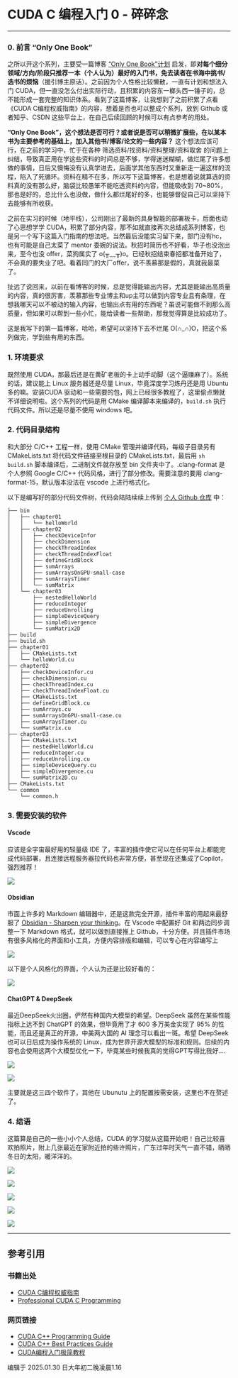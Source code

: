 # CUDA C 编程入门 0 - 碎碎念

---

### 0. 前言 “Only One Book”

之所以开这个系列，主要受一篇博客 [“Only One Book”计划](https://zhuanlan.zhihu.com/p/542488093) 启发，即**对每个细分领域/方向/阶段只推荐一本（个人认为）最好的入门书，免去读者在书海中挑书/选书的烦恼**（援引博主原话）。之前因为个人性格比较懒散，一直有计划和想法入门 CUDA，但一直没怎么付出实际行动，且积累的内容东一榔头西一锤子的，总不能形成一套完整的知识体系。看到了这篇博客，让我想到了之前积累了点看 《CUDA C编程权威指南》的内容，想着是否也可以整成个系列，放到 Github 或者知乎、CSDN 这些平台上，在自己后续回顾的时候可以有点参考的用处。

**“Only One Book”，这个想法是否可行？或者说是否可以稍微扩展些，在以某本书为主要参考的基础上，加入其他书/博客/论文的一些内容？** 这个想法应该可行，在之前的学习中，忙于在各种 筛选资料/找资料/资料整理/资料取舍 的问题上纠结，导致真正用在学这些资料的时间总是不够，学得迷迷糊糊，做烂尾了许多想做的事情，日后又懊悔没有认真学进去，后面学其他东西时又重新走一遍这样的流程，陷入了死循环。资料在精不在多，所以写下这篇博客，也是想着说就算选的资料真的没有那么好，脑袋比较愚笨不能吃透资料的内容，但能吸收到 70~80%，那也是好的，总比什么也没做，做什么都烂尾好的多，也能够督促自己可以坚持下去能够有所收获。

之前在实习的时候（地平线），公司刚出了最新的具身智能的部署板卡，后面也动了心思想学学 CUDA，积累了部分内容，那不如就直接再次总结成系列博客，也是另一个写下这篇入门指南的想法吧。当然最后没能实习留下来，部门没有hc，也有可能是自己太菜了 mentor 委婉的说法。秋招时简历也不好看，华子也没泡出来，至今也没 offer，菜狗属实了 o(╥﹏╥)o。已经秋招结束春招都准备开始了，不会真的要失业了吧。看着同门的大厂offer，说不羡慕那是假的，真就我最菜了。

扯远了说回来，以前在看博客的时候，总是觉得能输出内容，尤其是能输出高质量的内容，真的很厉害，羡慕那些专业博主和up主可以做到内容专业且有条理，在想我哪天可以不被动的输入内容，也输出点有用的东西呢？虽说可能做不到那么高质量，但如果可以帮到一些小忙，能给读者一些帮助，那我觉得算是比较成功了。

这是我写下的第一篇博客，哈哈，希望可以坚持下去不烂尾 O(∩_∩)O，把这个系列做完，学到些有用的东西。

### 1. 环境要求

既然使用 CUDA，那最后还是在黄矿老板的卡上动手动脚（这个逼赚麻了）。系统的话，建议能上 Linux 服务器还是尽量 Linux，毕竟深度学习炼丹还是用 Ubuntu 多的嘛。安装CUDA 驱动和一些需要的包，网上已经很多教程了，这里偷点懒就不详细说明啦。这个系列的代码是用 CMake 编译脚本来编译的，`build.sh` 执行代码文件。所以还是尽量不使用 windows 吧。

### 2. 代码目录结构

和大部分 C/C++ 工程一样，使用 CMake 管理并编译代码，每级子目录另有 CMakeLists.txt 将代码文件链接至根目录的 CMakeLists.txt，最后用 `sh build.sh` 脚本编译后，二进制文件就存放至 bin 文件夹中了。.clang-format 是个人参照 Google C/C++ 代码风格，进行了部分修改。需要注意的要用 clang-format-15，默认版本没法在 vscode 上进行格式化。

以下是编写好的部分代码文件树，代码会陆陆续续上传到 [个人 Github 仓库](https://github.com/Bartonzany/EdgeComputingCV/tree/main/docs/02%20-%20OnlyOneBook/Professional%20CUDA%20C%20Programming) 中：

```shell
├── bin
│   ├── chapter01
│   │   └── helloWorld
│   ├── chapter02
│   │   ├── checkDeviceInfor
│   │   ├── checkDimension
│   │   ├── checkThreadIndex
│   │   ├── checkThreadIndexFloat
│   │   ├── defineGridBlock
│   │   ├── sumArrays
│   │   ├── sumArraysOnGPU-small-case
│   │   ├── sumArraysTimer
│   │   └── sumMatrix
│   └── chapter03
│       ├── nestedHelloWorld
│       ├── reduceInteger
│       ├── reduceUnrolling
│       ├── simpleDeviceQuery
│       ├── simpleDivergence
│       └── sumMatrix2D
├── build
├── build.sh
├── chapter01
│   ├── CMakeLists.txt
│   └── helloWorld.cu
├── chapter02
│   ├── checkDeviceInfor.cu
│   ├── checkDimension.cu
│   ├── checkThreadIndex.cu
│   ├── checkThreadIndexFloat.cu
│   ├── CMakeLists.txt
│   ├── defineGridBlock.cu
│   ├── sumArrays.cu
│   ├── sumArraysOnGPU-small-case.cu
│   ├── sumArraysTimer.cu
│   └── sumMatrix.cu
├── chapter03
│   ├── CMakeLists.txt
│   ├── nestedHelloWorld.cu
│   ├── reduceInteger.cu
│   ├── reduceUnrolling.cu
│   ├── simpleDeviceQuery.cu
│   ├── simpleDivergence.cu
│   └── sumMatrix2D.cu
├── CMakeLists.txt
└── common
    └── common.h
```

### 3. 需要安装的软件

#### Vscode

应该是全宇宙最好用的轻量级 IDE 了，丰富的插件使它可以在任何平台上都能完成代码部署，且连接远程服务器拉代码也非常方便，甚至现在还集成了Copilot，强烈推荐！

![](/images/Professional%20CUDA%20C%20Programming/Pasted%20image%2020250131005340.png)

#### Obsidian

市面上许多的 Markdown 编辑器中，还是这款完全开源，插件丰富的用起来最舒服了 [Obsidian - Sharpen your thinking](https://obsidian.md/)。在 Vscode 中配置好 Git 和两边同步调整一下 Markdown 格式，就可以做到直接推上 Github，十分方便。并且插件市场有很多风格化的界面和小工具，方便内容排版和编辑，可以专心在内容编写上

![](/images/Professional%20CUDA%20C%20Programming/Pasted%20image%2020250131005902.png)

以下是个人风格化的界面，个人认为还是比较好看的：

![](/images/Professional%20CUDA%20C%20Programming/Pasted%20image%2020250131010018.png)

#### ChatGPT & DeepSeek

最近DeepSeek火出圈，俨然有种国内大模型的希望。DeepSeek 虽然在某些性能指标上达不到 ChatGPT 的效果，但毕竟用了才 600 多万美金实现了 95% 的性能，而且还是真正的开源，中美两大国的 AI 理念可以看出一斑。希望 DeepSeek 也可以日后成为操作系统的 Linux，成为世界开源大模型的标准和规则。后续的内容也会使用这两个大模型优化一下，毕竟某些时候我真的觉得GPT写得比我好....

![](/images/Professional%20CUDA%20C%20Programming/Pasted%20image%2020250131011300.png)

![](/images/Professional%20CUDA%20C%20Programming/Pasted%20image%2020250131011400.png)

主要就是这三四个软件了，其他在 Ubunutu 上的配置按需安装，这里也不在赘述了。

### 4. 结语

这篇算是自己的一些小小个人总结，CUDA 的学习就从这篇开始吧！自己比较喜欢拍照片，附上几张最近在家附近拍的些许照片，广东过年时天气一直不错，晒晒冬日的太阳，暖洋洋的。

![](/images/Professional%20CUDA%20C%20Programming/DSC_7610.jpg)

![](/images/Professional%20CUDA%20C%20Programming/DSC_7606.jpg)

![](/images/Professional%20CUDA%20C%20Programming/DSC_7635.jpg)

![](/images/Professional%20CUDA%20C%20Programming/DSC_7688.jpg)

![](/images/Professional%20CUDA%20C%20Programming/DSC_7710.jpg)

---

## 参考引用 

### 书籍出处

- [CUDA C编程权威指南](../../../asset/CUDA%20&%20GPU%20Programming/CUDA%20C编程权威指南.pdf)
- [Professional CUDA C Programming](../../../asset/CUDA%20&%20GPU%20Programming/Professional%20CUDA%20C%20Programming.pdf)

### 网页链接

- [CUDA C++ Programming Guide](https://docs.nvidia.com/cuda/cuda-c-programming-guide/index.html)
- [CUDA C++ Best Practices Guide](https://docs.nvidia.com/cuda/cuda-c-best-practices-guide/index.html)
- [CUDA编程入门极简教程](https://zhuanlan.zhihu.com/p/34587739)

编辑于 2025.01.30 日大年初二晚凌晨1.16